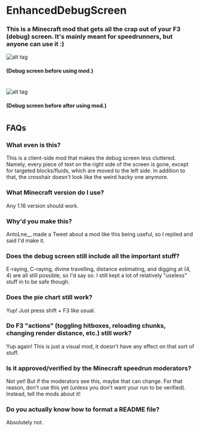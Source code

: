 # EnhancedDebugScreen

### **This is a Minecraft mod that gets all the crap out of your F3 (debug) screen. It's mainly meant for speedrunners, but anyone can use it :)**


![alt tag](https://i.imgur.com/phE2chE.png)
#### **(Debug screen before using mod.)**

#

![alt tag](https://i.imgur.com/twFbDud.png)
#### **(Debug screen before after using mod.)**

#


## FAQs
### What even is this?
This is a client-side mod that makes the debug screen less cluttered. Namely, every piece of text on the right side of the screen is gone, except for targeted blocks/fluids, which are moved to the left side. In addition to that, the crosshair doesn't look like the weird hacky one anymore.
### What Minecraft version do I use?
Any 1.16 version should work.
### Why'd you make this?
AntoLne__ made a Tweet about a mod like this being useful, so I replied and said I'd make it.
### Does the debug screen still include all the important stuff?
E-raying, C-raying, divine travelling, distance estimating, and digging at (4, 4) are all still possible, so I'd say so. I still kept a lot of relatively "useless" stuff in to be safe though.
### Does the pie chart still work?
Yup! Just press shift + F3 like usual.
### Do F3 "actions" (toggling hitboxes, reloading chunks, changing render distance, etc.) still work?
Yup again! This is just a visual mod, it doesn't have any effect on that sort of stuff.
### Is it approved/verified by the Minecraft speedrun moderators?
Not yet! But if the moderators see this, maybe that can change. For that reason, don't use this yet (unless you don't want your run to be verified). Instead, tell the mods about it!
### Do you actually know how to format a README file?
Absolutely not.
